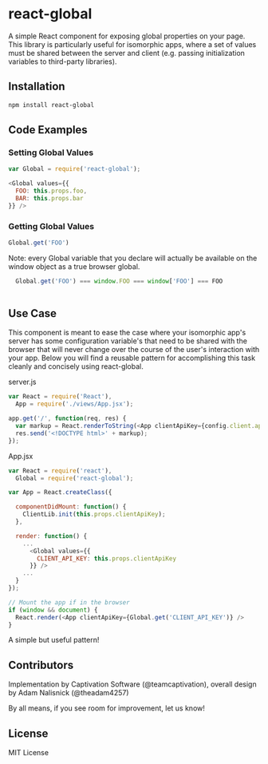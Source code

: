 react-global
============

A simple React component for exposing global properties on your page. This library is particularly useful for isomorphic apps, where a set of values must be shared between the server and client (e.g. passing initialization variables to third-party libraries).

## Installation
```sh
npm install react-global
```
## Code Examples

### Setting Global Values

```js
var Global = require('react-global');

<Global values={{
  FOO: this.props.foo,
  BAR: this.props.bar
}} />

```

### Getting Global Values
```js
Global.get('FOO')
```

Note: every Global variable that you declare will actually be available on the window object as a true browser global.
```js
  Global.get('FOO') === window.FOO === window['FOO'] === FOO
    
```

## Use Case
This component is meant to ease the case where your isomorphic app's server has some configuration variable's that need to be shared with the browser that will never change over the course of the user's interaction with your app. Below you will find a reusable pattern for accomplishing this task cleanly and concisely using react-global.

server.js
```js
var React = require('React'),
  App = require('./views/App.jsx');

app.get('/', function(req, res) {
  var markup = React.renderToString(<App clientApiKey={config.client.api.key} />);
  res.send('<!DOCTYPE html>' + markup);
});

```

App.jsx
```js
var React = require('react'),
  Global = require('react-global');

var App = React.createClass({

  componentDidMount: function() {
    ClientLib.init(this.props.clientApiKey);    
  },

  render: function() {
    ...
      <Global values={{
        CLIENT_API_KEY: this.props.clientApiKey
      }} />
    ...
  }
});

// Mount the app if in the browser
if (window && document) {
  React.render(<App clientApiKey={Global.get('CLIENT_API_KEY')} />
}

```

A simple but useful pattern!

## Contributors

Implementation by Captivation Software (@teamcaptivation), overall design by Adam Nalisnick (@theadam4257)

By all means, if you see room for improvement, let us know!

## License

MIT License

